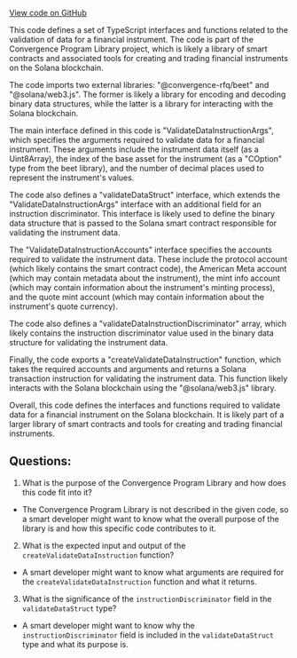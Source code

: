 [View code on GitHub](https://github.com/convergence-rfq/convergence-program-library/psyoptions-american-instrument/js/generated/instructions/validateData.d.ts)

This code defines a set of TypeScript interfaces and functions related to the validation of data for a financial instrument. The code is part of the Convergence Program Library project, which is likely a library of smart contracts and associated tools for creating and trading financial instruments on the Solana blockchain.

The code imports two external libraries: "@convergence-rfq/beet" and "@solana/web3.js". The former is likely a library for encoding and decoding binary data structures, while the latter is a library for interacting with the Solana blockchain.

The main interface defined in this code is "ValidateDataInstructionArgs", which specifies the arguments required to validate data for a financial instrument. These arguments include the instrument data itself (as a Uint8Array), the index of the base asset for the instrument (as a "COption" type from the beet library), and the number of decimal places used to represent the instrument's values.

The code also defines a "validateDataStruct" interface, which extends the "ValidateDataInstructionArgs" interface with an additional field for an instruction discriminator. This interface is likely used to define the binary data structure that is passed to the Solana smart contract responsible for validating the instrument data.

The "ValidateDataInstructionAccounts" interface specifies the accounts required to validate the instrument data. These include the protocol account (which likely contains the smart contract code), the American Meta account (which may contain metadata about the instrument), the mint info account (which may contain information about the instrument's minting process), and the quote mint account (which may contain information about the instrument's quote currency).

The code also defines a "validateDataInstructionDiscriminator" array, which likely contains the instruction discriminator value used in the binary data structure for validating the instrument data.

Finally, the code exports a "createValidateDataInstruction" function, which takes the required accounts and arguments and returns a Solana transaction instruction for validating the instrument data. This function likely interacts with the Solana blockchain using the "@solana/web3.js" library.

Overall, this code defines the interfaces and functions required to validate data for a financial instrument on the Solana blockchain. It is likely part of a larger library of smart contracts and tools for creating and trading financial instruments.
## Questions: 
 1. What is the purpose of the Convergence Program Library and how does this code fit into it?
- The Convergence Program Library is not described in the given code, so a smart developer might want to know what the overall purpose of the library is and how this specific code contributes to it.

2. What is the expected input and output of the `createValidateDataInstruction` function?
- A smart developer might want to know what arguments are required for the `createValidateDataInstruction` function and what it returns.

3. What is the significance of the `instructionDiscriminator` field in the `validateDataStruct` type?
- A smart developer might want to know why the `instructionDiscriminator` field is included in the `validateDataStruct` type and what its purpose is.